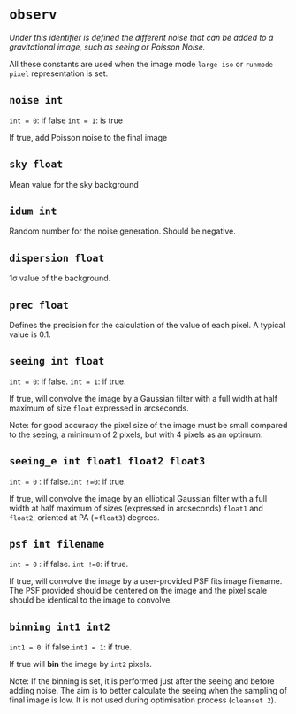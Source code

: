 # `observ`

*Under this identifier is defined the different noise that can be added to a gravitational image, such as seeing or Poisson Noise.*

All these constants are used when the image mode `large iso` or `runmode pixel` representation is set.



## `noise int`

`int = 0`: if false  `int = 1`: is true

If true, add Poisson noise to the final image

## `sky float`

Mean value for the sky background

## `idum int`

Random number for the noise generation. Should be negative.

## `dispersion float`

1σ value of the background.

## `prec float`

Defines the precision for the calculation of the value of each pixel. A typical value is 0.1.

## `seeing int float`

`int = 0`: if false.  `int = 1`: if true.

If true, will convolve the image by a Gaussian filter with a full width at half maximum of size `float` expressed in arcseconds. 

Note: for good accuracy the pixel size of the image must be small compared to the seeing, a minimum of 2 pixels, but with 4 pixels as an optimum.

## `seeing_e int float1 float2 float3`

`int = 0` : if false.`int !=0`: if true.

If true, will convolve the image by an elliptical Gaussian filter with a full width at half maximum of sizes (expressed in arcseconds)  `float1` and `float2`, oriented at PA (=`float3`) degrees. 

## `psf int filename`

`int = 0` : if false. `int !=0`: if true.

If true, will convolve the image by a user-provided PSF fits image filename. The PSF provided should be centered on the image and the pixel scale should be identical to the image to convolve.

## `binning int1 int2`

`int1 = 0`: if false.`int1 = 1`: if true.

If true will **bin** the image by `int2` pixels.

Note: If the binning is set, it is performed just after the seeing and before adding noise. The aim is to better calculate the seeing when the sampling of final image is low. It is not used during optimisation process (`cleanset 2`).
